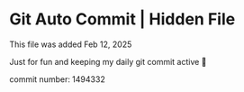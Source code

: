 # Git Auto Commit | Hidden File

This file was added Feb 12, 2025

Just for fun and keeping my daily git commit active 🤪

commit number: 1494332
